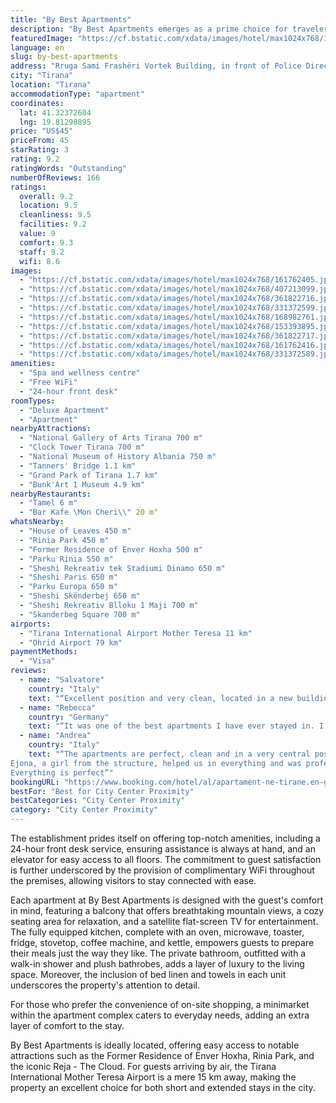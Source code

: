 ```yaml
---
title: "By Best Apartments"
description: "By Best Apartments emerges as a prime choice for travelers seeking comfort and convenience in the heart of the city, just a stone's throw away from Skanderbeg Square."
featuredImage: "https://cf.bstatic.com/xdata/images/hotel/max1024x768/161762405.jpg?k=2cf1b242091f08db82f8b353e450cd30b017314941456149c7c10b33ff7fc0af&o=&hp=1"
language: en
slug: by-best-apartments
address: "Rruga Sami Frashëri Vortek Building, in front of Police Directory, 1001 Tirana, Albania"
city: "Tirana"
location: "Tirana"
accommodationType: "apartment"
coordinates:
  lat: 41.32372604
  lng: 19.81298895
price: "US$45"
priceFrom: 45
starRating: 3
rating: 9.2
ratingWords: "Outstanding"
numberOfReviews: 166
ratings:
  overall: 9.2
  location: 9.5
  cleanliness: 9.5
  facilities: 9.2
  value: 9
  comfort: 9.3
  staff: 9.2
  wifi: 8.6
images:
  - "https://cf.bstatic.com/xdata/images/hotel/max1024x768/161762405.jpg?k=2cf1b242091f08db82f8b353e450cd30b017314941456149c7c10b33ff7fc0af&o=&hp=1"
  - "https://cf.bstatic.com/xdata/images/hotel/max1024x768/407213099.jpg?k=ad6a15970cec12d730ae8a49299e83c885eeb4479509535da013ac7b13a06346&o=&hp=1"
  - "https://cf.bstatic.com/xdata/images/hotel/max1024x768/361822716.jpg?k=5d2e86674f6e1195853c70faf3ae4c43a813f2bdec705c38240230105a1db9c5&o=&hp=1"
  - "https://cf.bstatic.com/xdata/images/hotel/max1024x768/331372599.jpg?k=0657f506ce6e4d6eb5913060d7d8d6a05097644b682f966d4f74fb11a5c69f8e&o=&hp=1"
  - "https://cf.bstatic.com/xdata/images/hotel/max1024x768/168982761.jpg?k=62d4c1ec7f27ca9533ee28a35db0b50563c561943911b84a0a17945da47a6f52&o=&hp=1"
  - "https://cf.bstatic.com/xdata/images/hotel/max1024x768/153393895.jpg?k=10edcb75eea44cb9ea4db88c3743754c294829c48cba705dcd0028d4b9323f17&o=&hp=1"
  - "https://cf.bstatic.com/xdata/images/hotel/max1024x768/361822717.jpg?k=84dcb45fefd526924b04e6fc9a88b684dbae4abf29fb19a260afa0bc35a8ece0&o=&hp=1"
  - "https://cf.bstatic.com/xdata/images/hotel/max1024x768/161762416.jpg?k=4c59fd8a1b2dc58b832e90f87b4dd30497eda6aa54bfbe79422385084930f25d&o=&hp=1"
  - "https://cf.bstatic.com/xdata/images/hotel/max1024x768/331372589.jpg?k=d3050baf321173e3837e0bbbbb3d0a63920ecf3b6aa28542efddf3596dab5827&o=&hp=1"
amenities:
  - "Spa and wellness centre"
  - "Free WiFi"
  - "24-hour front desk"
roomTypes:
  - "Deluxe Apartment"
  - "Apartment"
nearbyAttractions:
  - "National Gallery of Arts Tirana 700 m"
  - "Clock Tower Tirana 700 m"
  - "National Museum of History Albania 750 m"
  - "Tanners' Bridge 1.1 km"
  - "Grand Park of Tirana 1.7 km"
  - "Bunk'Art 1 Museum 4.9 km"
nearbyRestaurants:
  - "Tamel 6 m"
  - "Bar Kafe \Mon Cheri\\" 20 m"
whatsNearby:
  - "House of Leaves 450 m"
  - "Rinia Park 450 m"
  - "Former Residence of Enver Hoxha 500 m"
  - "Parku Rinia 550 m"
  - "Sheshi Rekreativ tek Stadiumi Dinamo 650 m"
  - "Sheshi Paris 650 m"
  - "Parku Europa 650 m"
  - "Sheshi Skënderbej 650 m"
  - "Sheshi Rekreativ Blloku 1 Maji 700 m"
  - "Skanderbeg Square 700 m"
airports:
  - "Tirana International Airport Mother Teresa 11 km"
  - "Ohrid Airport 79 km"
paymentMethods:
  - "Visa"
reviews:
  - name: "Salvatore"
    country: "Italy"
    text: "“Excellent position and very clean, located in a new building”"
  - name: "Rebecca"
    country: "Germany"
    text: "“It was one of the best apartments I have ever stayed in. I absolutely loved it! The furniture is so sweet and girly, the bed is so soft, the kitchen has everything you could possibly need, it was soo quiet all the time and the best thing...”"
  - name: "Andrea"
    country: "Italy"
    text: "“The apartments are perfect, clean and in a very central position.
Ejona, a girl from the structure, helped us in everything and was professional and always very kind.
Everything is perfect”"
bookingURL: "https://www.booking.com/hotel/al/apartament-ne-tirane.en-gb.html?aid=8035640"
bestFor: "Best for City Center Proximity"
bestCategories: "City Center Proximity"
category: "City Center Proximity"
---
```


The establishment prides itself on offering top-notch amenities, including a 24-hour front desk service, ensuring assistance is always at hand, and an elevator for easy access to all floors. The commitment to guest satisfaction is further underscored by the provision of complimentary WiFi throughout the premises, allowing visitors to stay connected with ease.

Each apartment at By Best Apartments is designed with the guest's comfort in mind, featuring a balcony that offers breathtaking mountain views, a cozy seating area for relaxation, and a satellite flat-screen TV for entertainment. The fully equipped kitchen, complete with an oven, microwave, toaster, fridge, stovetop, coffee machine, and kettle, empowers guests to prepare their meals just the way they like. The private bathroom, outfitted with a walk-in shower and plush bathrobes, adds a layer of luxury to the living space. Moreover, the inclusion of bed linen and towels in each unit underscores the property's attention to detail.

For those who prefer the convenience of on-site shopping, a minimarket within the apartment complex caters to everyday needs, adding an extra layer of comfort to the stay.

By Best Apartments is ideally located, offering easy access to notable attractions such as the Former Residence of Enver Hoxha, Rinia Park, and the iconic Reja - The Cloud. For guests arriving by air, the Tirana International Mother Teresa Airport is a mere 15 km away, making the property an excellent choice for both short and extended stays in the city.